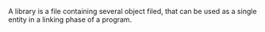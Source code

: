 A library is a file containing several object filed, that can be used as a single entity in a linking phase of a program.
